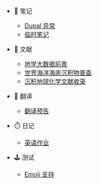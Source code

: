 <!-- - 🔗 说明
  - [介绍](/)
  - [技术](assect/技术说明 " 网站技术说明") -->

- 🔬 笔记

  - [Dupal 异常](Page/Notes/Dupal异常 "关于Dupal异常的笔记")
  - [临时笔记](Page/Notes/test "临时笔记")

- 📑 文献

  - [地学大数据前景](Page/Paper/地学大数据前景 "地学大数据前景")
  - [世界海洋海底沉积物普查](Page/Paper/世界海洋海底沉积物普查 "世界海洋海底沉积物普查")
  - [沉积地球化学文献收录](Page/Paper/沉积地球化学文献收录 "一些海洋地球化学文献收录")

- 📖 翻译

  - [翻译预告](Page/Books/翻译 "地球化学书籍翻译预告")

- ⏱️ 日记

  - [英语作业](Page/Diary/一篇小日记 "一篇小日记😂")

- 🕹️ 测试
  - [Emoji 支持](Page/Test/Emoji "🤣💓😂")
